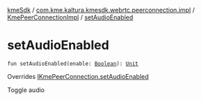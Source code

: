 [kmeSdk](../../index.md) / [com.kme.kaltura.kmesdk.webrtc.peerconnection.impl](../index.md) / [KmePeerConnectionImpl](index.md) / [setAudioEnabled](./set-audio-enabled.md)

# setAudioEnabled

`fun setAudioEnabled(enable: `[`Boolean`](https://kotlinlang.org/api/latest/jvm/stdlib/kotlin/-boolean/index.html)`): `[`Unit`](https://kotlinlang.org/api/latest/jvm/stdlib/kotlin/-unit/index.html)

Overrides [IKmePeerConnection.setAudioEnabled](../../com.kme.kaltura.kmesdk.webrtc.peerconnection/-i-kme-peer-connection/set-audio-enabled.md)

Toggle audio

